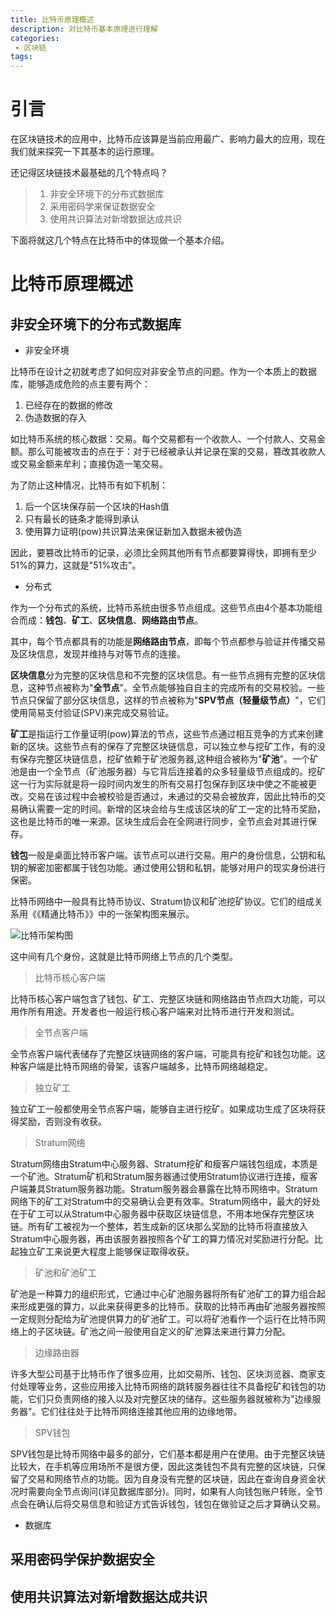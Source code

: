 ```yaml
---
title: 比特币原理概述
description: 对比特币基本原理进行理解
categories:
 - 区块链
tags:
---
```


# 引言

在区块链技术的应用中，比特币应该算是当前应用最广、影响力最大的应用，现在我们就来探究一下其基本的运行原理。

还记得区块链技术最基础的几个特点吗？

> 1. 非安全环境下的分布式数据库
> 2. 采用密码学来保证数据安全
> 3. 使用共识算法对新增数据达成共识

下面将就这几个特点在比特币中的体现做一个基本介绍。

# 比特币原理概述

## 非安全环境下的分布式数据库

* 非安全环境

比特币在设计之初就考虑了如何应对非安全节点的问题。作为一个本质上的数据库，能够造成危险的点主要有两个：

1. 已经存在的数据的修改
2. 伪造数据的存入

如比特币系统的核心数据：交易。每个交易都有一个收款人、一个付款人、交易金额。那么可能被攻击的点在于：对于已经被承认并记录在案的交易，篡改其收款人或交易金额来牟利；直接伪造一笔交易。

为了防止这种情况，比特币有如下机制：

1. 后一个区块保存前一个区块的Hash值
2. 只有最长的链条才能得到承认
3. 使用算力证明(pow)共识算法来保证新加入数据未被伪造

<!-- todo: 放区块链的图 -->

因此，要篡改比特币的记录，必须比全网其他所有节点都要算得快，即拥有至少51%的算力，这就是"51%攻击"。

* 分布式

<!-- 比特币的节点类型，比特币节点加入与离开的方法 -->
作为一个分布式的系统，比特币系统由很多节点组成。这些节点由4个基本功能组合而成：**钱包**、**矿工**、**区块信息**、**网络路由节点**。

其中，每个节点都具有的功能是**网络路由节点**，即每个节点都参与验证并传播交易及区块信息，发现并维持与对等节点的连接。

**区块信息**分为完整的区块信息和不完整的区块信息。有一些节点拥有完整的区块信息，这种节点被称为"**全节点**"。全节点能够独自自主的完成所有的交易校验。一些节点只保留了部分区块信息，这样的节点被称为"**SPV节点（轻量级节点）**"，它们使用简易支付验证(SPV)来完成交易验证。

**矿工**是指运行工作量证明(pow)算法的节点，这些节点通过相互竞争的方式来创建新的区块。这些节点有的保存了完整区块链信息，可以独立参与挖矿工作，有的没有保存完整区块链信息，挖矿依赖于矿池服务器,这种组合被称为"**矿池**"。一个矿池是由一个全节点（矿池服务器）与它背后连接着的众多轻量级节点组成的。挖矿这一行为实际就是将一段时间内发生的所有交易打包保存到区块中使之不能被更改。交易在该过程中会被校验是否通过，未通过的交易会被放弃，因此比特币的交易确认需要一定的时间。新增的区块会给与生成该区块的矿工一定的比特币奖励，这也是比特币的唯一来源。区块生成后会在全网进行同步，全节点会对其进行保存。

**钱包**一般是桌面比特币客户端。该节点可以进行交易。用户的身份信息，公钥和私钥的解密加密都属于钱包功能。通过使用公钥和私钥，能够对用户的现实身份进行保密。

比特币网络中一般具有比特币协议、Stratum协议和矿池挖矿协议。它们的组成关系用《《精通比特币》》中的一张架构图来展示。

![比特币架构图](http://8btc.com/data/attachment/portal/201505/29/135734wtwzoomwgbf2a4zb.png)

这中间有几个身份，这就是比特币网络上节点的几个类型。

> 比特币核心客户端

比特币核心客户端包含了钱包、矿工、完整区块链和网络路由节点四大功能，可以用作所有用途。开发者也一般运行核心客户端来对比特币进行开发和测试。

> 全节点客户端

全节点客户端代表储存了完整区块链网络的客户端，可能具有挖矿和钱包功能。这种客户端是比特币网络的骨架，该客户端越多，比特币网络越稳定。

> 独立矿工

独立矿工一般都使用全节点客户端，能够自主进行挖矿。如果成功生成了区块将获得奖励，否则没有收获。

> Stratum网络

Stratum网络由Stratum中心服务器、Stratum挖矿和瘦客户端钱包组成，本质是一个矿池。Stratum矿机和Stratum服务器通过使用Stratum协议进行连接，瘦客户端兼具Stratum服务器功能。Stratum服务器会暴露在比特币网络中。Stratum网络下的矿工对Stratum中的交易确认会更有效率。Stratum网络中，最大的好处在于矿工可以从Stratum中心服务器中获取区块链信息，不用本地保存完整区块链。所有矿工被视为一个整体，若生成新的区块那么奖励的比特币将直接放入Stratum中心服务器，再由该服务器按照各个矿工的算力情况对奖励进行分配。比起独立矿工来说更大程度上能够保证取得收获。

> 矿池和矿池矿工

矿池是一种算力的组织形式，它通过中心矿池服务器将所有矿池矿工的算力组合起来形成更强的算力，以此来获得更多的比特币。获取的比特币再由矿池服务器按照一定规则分配给为矿池提供算力的矿池矿工。可以将矿池看作一个运行在比特币网络上的子区块链。矿池之间一般使用自定义的矿池算法来进行算力分配。

> 边缘路由器

许多大型公司基于比特币作了很多应用，比如交易所、钱包、区块浏览器、商家支付处理等业务，这些应用接入比特币网络的跳转服务器往往不具备挖矿和钱包的功能，它们只负责网络的接入以及对完整区块的储存。这些服务器就被称为"边缘服务器"。它们往往处于比特币网络连接其他应用的边缘地带。

> SPV钱包

SPV钱包是比特币网络中最多的部分，它们基本都是用户在使用。由于完整区块链比较大，在手机等应用场所不是很方便，因此这类钱包不具有完整的区块链，只保留了交易和网络节点的功能。因为自身没有完整的区块链，因此在查询自身资金状况时需要向全节点询问(详见数据库部分)。同时，如果有人向钱包账户转账，全节点会在确认后将交易信息和验证方式告诉钱包，钱包在做验证之后才算确认交易。

* 数据库

<!-- 比特币的数据结构 -->


## 采用密码学保护数据安全

## 使用共识算法对新增数据达成共识